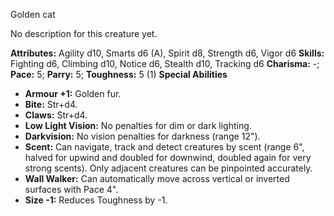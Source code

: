 Golden cat

No description for this creature yet.

**Attributes:** Agility d10, Smarts d6 (A), Spirit d8, Strength d6,
Vigor d6
**Skills:** Fighting d6, Climbing d10, Notice d6, Stealth d10, Tracking
d6
**Charisma:** -; **Pace:** 5; **Parry:** 5; **Toughness:** 5 (1)
**Special Abilities**
- **Armour +1:** Golden fur.
- **Bite:** Str+d4.
- **Claws:** Str+d4.
- **Low Light Vision:** No penalties for dim or dark lighting.
- **Darkvision:** No vision penalties for darkness (range 12").
- **Scent:** Can navigate, track and detect creatures by scent (range
6", halved for upwind and doubled for downwind, doubled again for very
strong scents). Only adjacent creatures can be pinpointed accurately.
- **Wall Walker:** Can automatically move across vertical or inverted
surfaces with Pace 4".
- **Size -1:** Reduces Toughness by -1.

